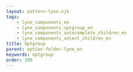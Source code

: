 ```yaml
---
layout: pattern-lyne.njk
tags: 
    - lyne_components_en
    - lyne_components_optgroup_en
    - lyne_components_autocomplete_children_en
    - lyne_components_select_children_en
title: Optgroup
parent: option-folder-lyne_en
keywords: optgroup
order: 290
---
```

